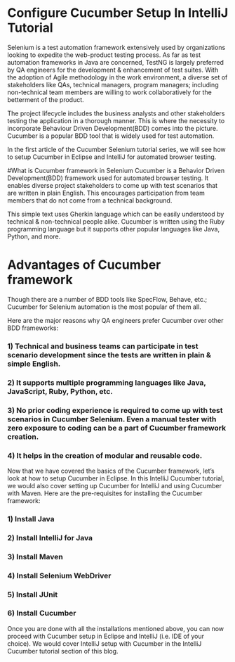 # Configure Cucumber Setup In IntelliJ Tutorial

Selenium is a test automation framework extensively used by organizations looking to expedite the web-product testing process. As far as test automation frameworks in Java are concerned, TestNG is largely preferred by QA engineers for the development & enhancement of test suites. With the adoption of Agile methodology in the work environment, a diverse set of stakeholders like QAs, technical managers, program managers; including non-technical team members are willing to work collaboratively for the betterment of the product.

The project lifecycle includes the business analysts and other stakeholders testing the application in a thorough manner. This is where the necessity to incorporate Behaviour Driven Development(BDD) comes into the picture. Cucumber is a popular BDD tool that is widely used for test automation.

In the first article of the Cucumber Selenium tutorial series, we will see how to setup Cucumber in Eclipse and IntelliJ for automated browser testing.


#What is Cucumber framework in Selenium
Cucumber is a Behavior Driven Development(BDD) framework used for automated browser testing. It enables diverse project stakeholders to come up with test scenarios that are written in plain English. This encourages participation from team members that do not come from a technical background.


This simple text uses Gherkin language which can be easily understood by technical & non-technical people alike. Cucumber is written using the Ruby programming language but it supports other popular languages like Java, Python, and more.

# Advantages of Cucumber framework
Though there are a number of BDD tools like SpecFlow, Behave, etc.; Cucumber for Selenium automation is the most popular of them all.

Here are the major reasons why QA engineers prefer Cucumber over other BDD frameworks:

### 1) Technical and business teams can participate in test scenario development since the tests are written in plain & simple English.
### 2) It supports multiple programming languages like Java, JavaScript, Ruby, Python, etc.
### 3) No prior coding experience is required to come up with test scenarios in Cucumber Selenium. Even a manual tester with zero exposure to coding can be a part of Cucumber framework creation.
### 4) It helps in the creation of modular and reusable code.
Now that we have covered the basics of the Cucumber framework, let’s look at how to setup Cucumber in Eclipse. In this IntelliJ Cucumber tutorial, we would also cover setting up Cucumber for IntelliJ and using Cucumber with Maven. Here are the pre-requisites for installing the Cucumber framework:

### 1) Install Java
### 2) Install IntelliJ for Java
### 3) Install Maven
### 4) Install Selenium WebDriver
### 5) Install JUnit
### 6) Install Cucumber
Once you are done with all the installations mentioned above, you can now proceed with Cucumber setup in Eclipse and IntelliJ (i.e. IDE of your choice). We would cover IntelliJ setup with Cucumber in the IntelliJ Cucumber tutorial section of this blog.

